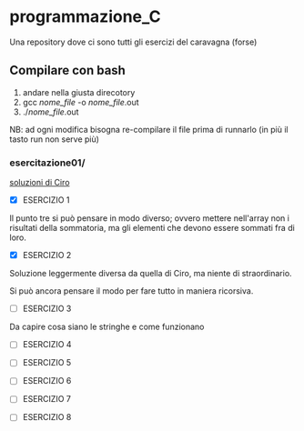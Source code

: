 # programmazione_C
Una repository dove ci sono tutti gli esercizi del caravagna (forse)
## Compilare con bash
1. andare nella giusta direcotory
2. gcc *nome_file* -o *nome_file*.out
3. ./*nome_file*.out

NB: ad ogni modifica bisogna re-compilare il file prima di runnarlo (in più il tasto run non serve più)

### esercitazione01/
[soluzioni di Ciro](https://github.com/ciroantoniomami/SimulazioneNov2021/tree/main)
- [x] ESERCIZIO 1

Il punto tre si può pensare in modo diverso; ovvero mettere nell'array non i risultati della sommatoria, ma gli elementi che devono essere sommati fra di loro.
- [x] ESERCIZIO 2

Soluzione leggermente diversa da quella di Ciro, ma niente di straordinario.

Si può ancora pensare il modo per fare tutto in maniera ricorsiva.
- [ ] ESERCIZIO 3

Da capire cosa siano le stringhe e come funzionano

- [ ] ESERCIZIO 4


- [ ] ESERCIZIO 5


- [ ] ESERCIZIO 6


- [ ] ESERCIZIO 7


- [ ] ESERCIZIO 8

